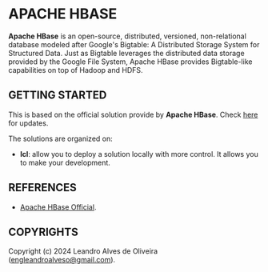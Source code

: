 # APACHE HBASE

**Apache HBase** is an open-source, distributed, versioned, non-relational database modeled after Google's Bigtable: A Distributed Storage System for Structured Data. Just as Bigtable leverages the distributed data storage provided by the Google File System, Apache HBase provides Bigtable-like capabilities on top of Hadoop and HDFS.

## GETTING STARTED

This is based on the official solution provide by **Apache HBase**. Check [here](...) for updates.

The solutions are organized on:
- **lcl**: allow you to deploy a solution locally with more control. It allows you to make your development.

## REFERENCES
- [Apache HBase Official](https://hbase.apache.org/).

## COPYRIGHTS
Copyright (c) 2024 Leandro Alves de Oliveira (engleandroalveso@gmail.com).